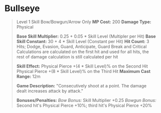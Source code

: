 # __Bullseye__ # 
> Level 1 Skill
> Bow/Bowgun/Arrow Only
> **MP Cost:** 200
> **Damage Type:** Physical
> 
> **Base Skill Multiplier:** 0.25 + 0.05 * Skill Level (Multipler per Hit)
> **Base Skill Constant:** 30 + 4 * Skill Level (Constant per Hit)
> **Hit Count:** 3 Hits; Dodge, Evasion, Guard, Anticipate, Guard Break and Critical Calculations are calculated on the first hit and used for all hits, the rest of damage calculation is still calculated per hit
> 
> **Skill Effect:**
> Physical Pierce +(4 * Skill Level)% on the Second Hit
> Physical Pierce +(8 * Skill Level)% on the Third Hit
> **Maximum Cast Range:** 12m
> 
> **Game Description:** "Consecutively shoot at a point. The damage dealt increases attack by attack."
>
> **Bonuses/Penalties:**
> *Bow Bonus:* Skill Multiplier +0.25
> *Bowgun Bonus:* Second hit's Physical Pierce +10%; third hit's Physical Pierce +20%

